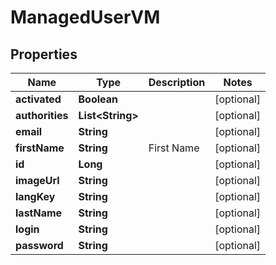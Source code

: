 
# ManagedUserVM

## Properties
Name | Type | Description | Notes
------------ | ------------- | ------------- | -------------
**activated** | **Boolean** |  |  [optional]
**authorities** | **List&lt;String&gt;** |  |  [optional]
**email** | **String** |  |  [optional]
**firstName** | **String** | First Name |  [optional]
**id** | **Long** |  |  [optional]
**imageUrl** | **String** |  |  [optional]
**langKey** | **String** |  |  [optional]
**lastName** | **String** |  |  [optional]
**login** | **String** |  |  [optional]
**password** | **String** |  |  [optional]



